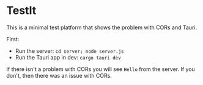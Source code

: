 # TestIt

This is a minimal test platform that shows the problem with CORs and Tauri.

First:

- Run the server: `cd server; node server.js`
- Run the Tauri app in dev: `cargo tauri dev`

If there isn't a problem with CORs you will see `Hello` from the server. If you don't, then there was an issue with CORs.

